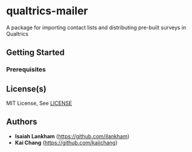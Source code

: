 # qualtrics-mailer
A package for importing contact lists and distributing pre-built surveys in Qualtrics

## Getting Started

### Prerequisites

## License(s)
MIT License, See [LICENSE](LICENSE)

## Authors
* **Isaiah Lankham** (https://github.com/ilankham)
* **Kai Chang** (https://github.com/kaiichang)
